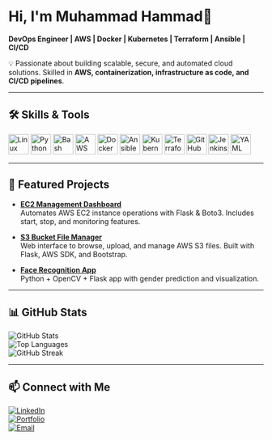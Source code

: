 # Hi, I'm Muhammad Hammad👋  
**DevOps Engineer | AWS | Docker | Kubernetes | Terraform | Ansible | CI/CD**

💡 Passionate about building scalable, secure, and automated cloud solutions. Skilled in **AWS, containerization, infrastructure as code, and CI/CD pipelines**.

---

## 🛠 Skills & Tools  

<p align="left">
  <img src="https://cdn.jsdelivr.net/gh/devicons/devicon/icons/linux/linux-original.svg" alt="Linux" width="40" height="40"/>
  <img src="https://cdn.jsdelivr.net/gh/devicons/devicon/icons/python/python-original.svg" alt="Python" width="40" height="40"/>
  <img src="https://cdn.jsdelivr.net/gh/devicons/devicon/icons/bash/bash-original.svg" alt="Bash" width="40" height="40"/>
  <img src="https://cdn.jsdelivr.net/gh/devicons/devicon/icons/amazonwebservices/amazonwebservices-original.svg" alt="AWS" width="40" height="40"/>
  <img src="https://cdn.jsdelivr.net/gh/devicons/devicon/icons/docker/docker-original.svg" alt="Docker" width="40" height="40"/>
  <img src="https://cdn.jsdelivr.net/gh/devicons/devicon/icons/ansible/ansible-original.svg" alt="Ansible" width="40" height="40"/>
  <img src="https://cdn.jsdelivr.net/gh/devicons/devicon/icons/kubernetes/kubernetes-plain.svg" alt="Kubernetes" width="40" height="40"/>
  <img src="https://cdn.jsdelivr.net/gh/devicons/devicon/icons/terraform/terraform-original.svg" alt="Terraform" width="40" height="40"/>
  <img src="https://cdn.jsdelivr.net/gh/devicons/devicon/icons/github/github-original.svg" alt="GitHub" width="40" height="40"/>
  <img src="https://cdn.jsdelivr.net/gh/devicons/devicon/icons/jenkins/jenkins-original.svg" alt="Jenkins" width="40" height="40"/>
  <img src="https://cdn.jsdelivr.net/gh/devicons/devicon/icons/yaml/yaml-original.svg" alt="YAML" width="40" height="40"/>
</p>

---

## 📌 Featured Projects

- **[EC2 Management Dashboard](https://github.com/yourusername/ec2-management-dashboard)**  
  Automates AWS EC2 instance operations with Flask & Boto3. Includes start, stop, and monitoring features.

- **[S3 Bucket File Manager](https://github.com/yourusername/s3-bucket-file-manager)**  
  Web interface to browse, upload, and manage AWS S3 files. Built with Flask, AWS SDK, and Bootstrap.

- **[Face Recognition App](https://github.com/yourusername/face-recognition-app)**  
  Python + OpenCV + Flask app with gender prediction and visualization.

---

## 📊 GitHub Stats
![GitHub Stats](https://github-readme-stats.vercel.app/api?username=yourusername&show_icons=true&theme=tokyonight)  
![Top Languages](https://github-readme-stats.vercel.app/api/top-langs/?username=yourusername&layout=compact&theme=tokyonight)  
![GitHub Streak](https://github-readme-streak-stats.herokuapp.com/?user=yourusername&theme=tokyonight)

---

## 📫 Connect with Me
[![LinkedIn](https://img.shields.io/badge/LinkedIn-0077B5?logo=linkedin&logoColor=white)](your-linkedin-url)  
[![Portfolio](https://img.shields.io/badge/Portfolio-000000?logo=About.me&logoColor=white)](your-portfolio-url)  
[![Email](https://img.shields.io/badge/Email-D14836?logo=gmail&logoColor=white)](mailto:your-email@example.com)
